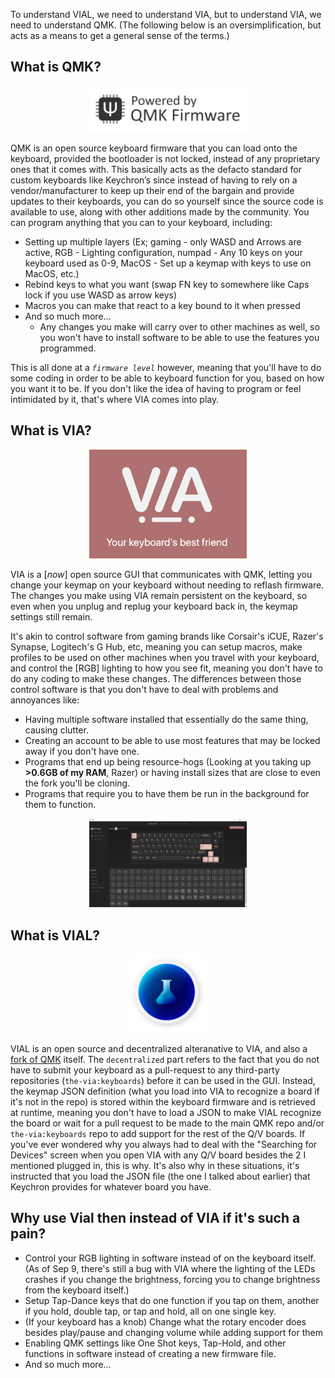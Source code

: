 To understand VIAL, we need to understand VIA, but to understand VIA, we need to understand QMK. 
(The following below is an oversimplification, but acts as a means to get a general sense of the terms.)

## What is QMK?

<p align="center"><img src="media/QMK_Light.png" width="50%"></p>
 
QMK is an open source keyboard firmware that you can load onto the keyboard, provided the bootloader is not locked, instead of any proprietary ones that it comes with. This basically acts as the defacto standard for custom keyboards like Keychron’s since instead of having to rely on a vendor/manufacturer to keep up their end of the bargain and provide updates to their keyboards, you can do so yourself since the source code is available to use, along with other additions made by the community. You can program anything that you can to your keyboard, including: 
* Setting up multiple layers (Ex; gaming - only WASD and Arrows are active, RGB - Lighting configuration, numpad - Any 10 keys on your keyboard used as 0-9, MacOS - Set up a keymap with keys to use on MacOS, etc.)
* Rebind keys to what you want (swap FN key to somewhere like Caps lock if you use WASD as arrow keys)
* Macros you can make that react to a key bound to it when pressed
* And so much more...
    * Any changes you make will carry over to other machines as well, so you won't have to install software to be able to use the features you programmed. 

This is all done at a *`firmware level`* however, meaning that you'll have to do some coding in order to be able to keyboard function for you, based on how you want it to be. If you don't like the idea of having to program or feel intimidated by it, that's where VIA comes into play.

## What is VIA?

<p align="center"><img src="media/VIA.png" width="50%"></p>
 
VIA is a [*now*] open source GUI that communicates with QMK, letting you change your keymap on your keyboard without needing to reflash firmware. The changes you make using VIA remain persistent on the keyboard, so even when you unplug and replug your keyboard back in, the keymap settings still remain. 

It's akin to control software from gaming brands like Corsair's iCUE, Razer's Synapse, Logitech's G Hub, etc, meaning you can setup macros, make profiles to be used on other machines when you travel with your keyboard, and control the [RGB] lighting to how you see fit, meaning you don't have to do any coding to make these changes. The differences between those control software is that you don't have to deal with problems and annoyances like:
 * Having multiple software installed that essentially do the same thing, causing clutter.
 * Creating an account to be able to use most features that may be locked away if you don't have one.
 * Programs that end up being resource-hogs (Looking at you taking up **>0.6GB of my RAM**, Razer) or having install sizes that are close to even the fork you'll be cloning.
 * Programs that require you to have them be run in the background for them to function.

<p align="center"><img src="media/q2_via.png" width="50%"></p>

## What is VIAL?

<p align="center"><img src="media/VIAL.png" width="25%"></p>

VIAL is an open source and decentralized alteranative to VIA, and also a [fork of QMK](https://github.com/vial-kb/vial-qmk) itself. The `decentralized` part refers to the fact that you do not have to submit your keyboard as a pull-request to any third-party repositories (`the-via:keyboards`) before it can be used in the GUI. Instead, the keymap JSON definition (what you load into VIA to recognize a board if it's not in the repo) is stored within the keyboard firmware and is retrieved at runtime, meaning you don't have to load a JSON to make VIAL recognize the board or wait for a pull request to be made to the main QMK repo and/or `the-via:keyboards` repo to add support for the rest of the Q/V boards. If you've ever wondered why you always had to deal with the "Searching for Devices" screen when you open VIA with any Q/V board besides the 2 I mentioned plugged in, this is why. It's also why in these situations, it's instructed that you load the JSON file (the one I talked about earlier) that Keychron provides for whatever board you have. 
 
## Why use Vial then instead of VIA if it's such a pain?
 * Control your RGB lighting in software instead of on the keyboard itself. (As of Sep 9, there's still a bug with VIA where the lighting of the LEDs crashes if you change the brightness, forcing you to change brightness from the keyboard itself.) 
 * Setup Tap-Dance keys that do one function if you tap on them, another if you hold, double tap, or tap and hold, all on one single key.
 * (If your keyboard has a knob) Change what the rotary encoder does besides play/pause and changing volume while adding support for them
 * Enabling QMK settings like One Shot keys, Tap-Hold, and other functions in software instead of creating a new firmware file.
 * And so much more...
